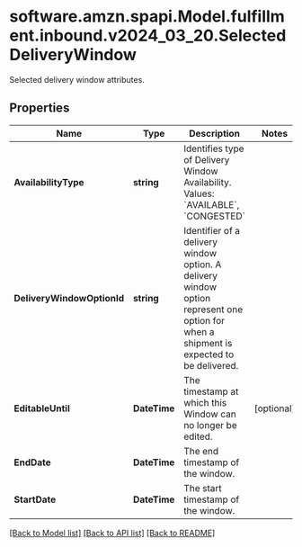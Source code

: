 # software.amzn.spapi.Model.fulfillment.inbound.v2024_03_20.SelectedDeliveryWindow
Selected delivery window attributes.

## Properties

Name | Type | Description | Notes
------------ | ------------- | ------------- | -------------
**AvailabilityType** | **string** | Identifies type of Delivery Window Availability. Values: &#x60;AVAILABLE&#x60;, &#x60;CONGESTED&#x60; | 
**DeliveryWindowOptionId** | **string** | Identifier of a delivery window option. A delivery window option represent one option for when a shipment is expected to be delivered. | 
**EditableUntil** | **DateTime** | The timestamp at which this Window can no longer be edited. | [optional] 
**EndDate** | **DateTime** | The end timestamp of the window. | 
**StartDate** | **DateTime** | The start timestamp of the window. | 

[[Back to Model list]](../README.md#documentation-for-models) [[Back to API list]](../README.md#documentation-for-api-endpoints) [[Back to README]](../README.md)

